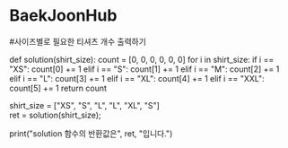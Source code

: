 # BaekJoonHub

#사이즈별로 필요한 티셔츠 개수 출력하기

def solution(shirt_size):
  count = [0, 0, 0, 0, 0, 0]
  for i in shirt_size:
    if i == "XS":
      count[0] += 1
    elif i == "S":
      count[1] += 1
    elif i == "M":
      count[2] += 1
    elif i == "L":
      count[3] += 1
    elif i == "XL":
      count[4] += 1
    elif i == "XXL":
      count[5] += 1
  return count

shirt_size = ["XS", "S", "L", "L", "XL", "S"]  
ret = solution(shirt_size);

print("solution 함수의 반환값은", ret, "입니다.")
    

